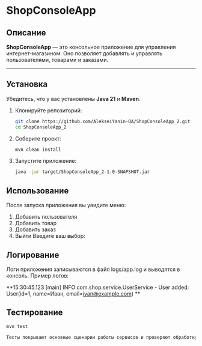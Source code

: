 # ShopConsoleApp

## Описание

**ShopConsoleApp** — это консольное приложение для управления интернет-магазином. Оно позволяет добавлять и управлять пользователями, товарами и заказами.

---

## Установка

Убедитесь, что у вас установлены **Java 21** и **Maven**.

1. Клонируйте репозиторий:

   ```bash
   git clone https://github.com/AlekseiYanin-QA/ShopConsoleApp_2.git
   cd ShopConsoleApp_2

2. Соберите проект:

   ```bash
   mvn clean install
   
3. Запустите приложение:

   ```bash
   java -jar target/ShopConsoleApp_2-1.0-SNAPSHOT.jar

## Использование

После запуска приложения вы увидите меню:

1. Добавить пользователя
2. Добавить товар
3. Добавить заказ
4. Выйти
   Введите ваш выбор:

## Логирование
Логи приложения записываются в файл logs/app.log и выводятся в консоль. Пример логов:


**15:30:45.123 [main] INFO  com.shop.service.UserService - User added: User(id=1, name=Иван, email=ivan@example.com) **


## Тестирование

   ```bash
   mvn test
   
Тесты покрывают основные сценарии работы сервисов и проверяют обработку исключений.

